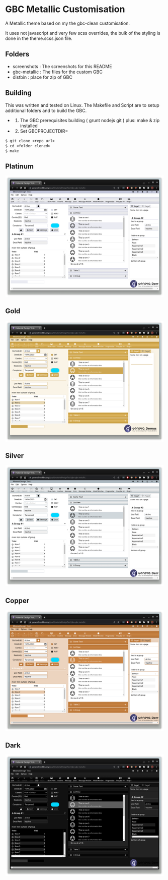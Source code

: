 # GBC Metallic Customisation

A Metallic theme based on my the gbc-clean customisation.

It uses not javascript and very few scss overrides, the bulk of the styling is done in the theme.scss.json file.

## Folders
* screenshots : The screenshots for this README
* gbc-metallic : The files for the custom GBC
* distbin : place for zip of GBC


## Building
This was written and tested on Linux. The Makefile and Script are to setup additional folders and to build the GBC.
* 1. The GBC prerequisites building ( grunt nodejs git ) plus: make & zip installed
* 2. Set GBCPROJECTDIR=<folder containing fjs-gbc project.zip file>
 
```
$ git clone <repo url>
$ cd <folder cloned>
$ make
```

## Platinum
![ss1](https://raw.githubusercontent.com/neilm-fourjs/gbc-metallic/main/screenshots/m0.png "SS1")

## Gold
![ss2](https://raw.githubusercontent.com/neilm-fourjs/gbc-metallic/main/screenshots/m1.png "SS2")

## Silver
![ss3](https://raw.githubusercontent.com/neilm-fourjs/gbc-metallic/main/screenshots/m2.png "SS3")

## Copper
![ss4](https://raw.githubusercontent.com/neilm-fourjs/gbc-metallic/main/screenshots/m3.png "SS4")

## Dark
![ss5](https://raw.githubusercontent.com/neilm-fourjs/gbc-metallic/main/screenshots/m4.png "SS5")

